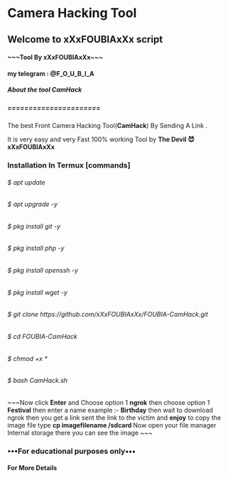 <html>
<body>
<H1>Camera Hacking Tool</H1>
<H2>Welcome to  xXxFOUBIAxXx script</H2>
  <H4>   ~~~Tool By xXxFOUBIAxXx~~~</H4>
  <H4>my telegram : @F_O_U_B_I_A<H4>
  
  
  
  
<h5>About the tool <strong>CamHack</strong> </h5>
<h5>======================</h5>
<p>The best Front Camera Hacking Tool(<strong>CamHack</strong>) By
Sending A Link .</p>
<P2>It is very easy and very Fast 100% working Tool by <strong>The Devil 😈 xXxFOUBIAxXx</strong> </P2>

<H3>Installation In Termux [commands]</H3>
<h6>$ apt update </h6>
<h6>$ apt upgrade -y </h6>
<h6>$ pkg install git -y </h6>
<h6>$ pkg install php -y </h6>
<h6>$ pkg install openssh -y </h6>
<h6>$ pkg install wget -y </h6>
<h6>$ git clone https://github.com/xXxFOUBIAxXx/FOUBIA-CamHack.git</h6>
<h6>$ cd FOUBIA-CamHack
<h6>$ chmod +x *</h6>
<h6>$ bash CamHack.sh</h6>
<p3> ~~~Now click <strong>Enter</strong> and Choose option 1 <strong>ngrok</strong> then choose option 1 <strong>Festival</strong> then enter a name example :- <strong>Birthday</strong> then wait to download ngrok then you get a link sent the link to the victim and <strong>enjoy</strong> to copy the image file type <strong>cp imagefilename /sdcard </strong> Now open your file manager Internal storage there you can see the image ~~~</p3>



<H3>•••For educational purposes only•••</H3>

<h4>For More Details</h4>

</body>
</html>
